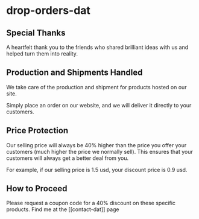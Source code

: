 
# drop-orders-dat

## Special Thanks

A heartfelt thank you to the friends who shared brilliant ideas with us and helped turn them into reality.

## Production and Shipments Handled

We take care of the production and shipment for products hosted on our site. 

Simply place an order on our website, and we will deliver it directly to your customers.

## Price Protection

Our selling price will always be 40% higher than the price you offer your customers (much higher the price we normally sell). This ensures that your customers will always get a better deal from you.

For example, if our selling price is 1.5 usd, your discount price is 0.9 usd. 

## How to Proceed

Please request a coupon code for a 40% discount on these specific products. Find me at the [[contact-dat]] page


